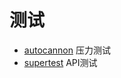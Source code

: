 # 测试



* [autocannon](https://github.com/mcollina/autocannon) 压力测试
* [supertest](https://github.com/visionmedia/supertest) API测试





